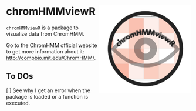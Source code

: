 # chromHMMviewR <img src="logo.png" align="right" alt="" width="250" />

`chromHMMviewR` is a package to visualize data from ChromHMM. 

Go to the ChromHMM official website to get more information about it: <http://compbio.mit.edu/ChromHMM/>.




## To DOs

[ ] See why I get an error when the package is loaded or a function is executed.

